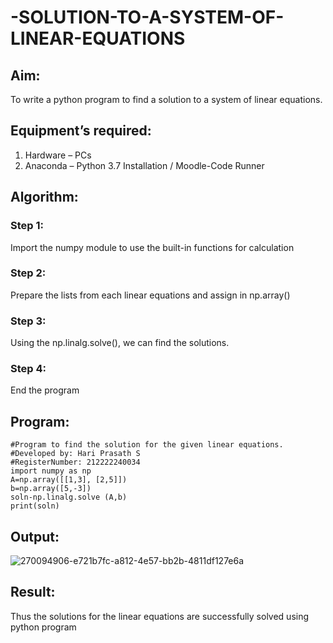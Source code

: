 # -SOLUTION-TO-A-SYSTEM-OF-LINEAR-EQUATIONS
## Aim:
To write a python program to find a solution to a system of linear equations.
## Equipment’s required:
1. 	Hardware – PCs
2. 	Anaconda – Python 3.7 Installation / Moodle-Code Runner
## Algorithm:
### Step 1: 
Import the numpy module to use the built-in functions for calculation
### Step 2: 
Prepare the lists from each linear equations and assign in np.array()
### Step 3: 
Using the np.linalg.solve(), we can find the solutions.
### Step 4: 
End the program
## Program:
```
#Program to find the solution for the given linear equations.
#Developed by: Hari Prasath S
#RegisterNumber: 212222240034
import numpy as np
A=np.array([[1,3], [2,5]])
b=np.array([5,-3])
soln-np.linalg.solve (A,b)
print(soln)
```
## Output:
![270094906-e721b7fc-a812-4e57-bb2b-4811df127e6a](https://github.com/hariprasath5106/-SOLUTION-TO-A-SYSTEM-OF-LINEAR-EQUATIONS/assets/111515488/a5652aec-c141-4336-bf46-db64ebf86ce3)

## Result: 
Thus the solutions for the linear equations are successfully solved using python program

